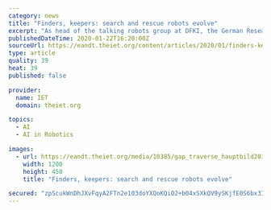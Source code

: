 ```yaml
---
category: news
title: "Finders, keepers: search and rescue robots evolve"
excerpt: "As head of the talking robots group at DFKI, the German Research Centre for Artificial Intelligence, she’d been called at short notice to use her experimental robot technology to help in the wake of the earthquake, which devastated a line of hilltop towns and villages in central Italy, killing 295 people and leaving 4,000 homeless."
publishedDateTime: 2020-01-22T16:20:00Z
sourceUrl: https://eandt.theiet.org/content/articles/2020/01/finders-keepers-search-and-rescue-robots-evolve/
type: article
quality: 39
heat: 39
published: false

provider:
  name: IET
  domain: theiet.org

topics:
  - AI
  - AI in Robotics

images:
  - url: https://eandt.theiet.org/media/10385/gap_traverse_hauptbild2018-12-11-11-14-16_2713967498961170781.jpg?crop=0.0000000000000013895057943753,0.13416666666666685,0,0.37364583333333246&cropmode=percentage&width=1200&height=450&rnd=132241681520000000
    width: 1200
    height: 450
    title: "Finders, keepers: search and rescue robots evolve"

secured: "zpScukWnDhJXvFqyA2FTn2e103doYXQoKQiO2+b04xSXkQV9ySKjfE0S6bx3INEoSjkYwY8QbfJw7AgtFasjm4rVdYm0wAK9mBdPlGraSw9uXoY8vsS4WOK2+kOzgtsb0FzLVF29mmo0mW99m5CKyokmjTDdVoKqvNiM9nS2Ip4HS+AnJso7/E5iZmG4//JFm55FgbjLBiUHxOgpaHmKhcEHFufJaPBuFxfLNZWrFSn5AlDmlZGAH4qzjvoYrxESYcy4QZAUt1AGiMqwfKDdyaRZHtr1w9vPykTlSVPPmTA=;xthhLIjt8U9E1KM94toSvg=="
---
```


